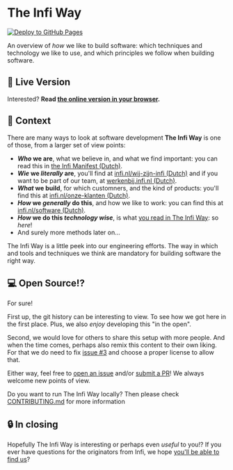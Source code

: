 # The Infi Way

[![Deploy to GitHub Pages](https://github.com/infi-nl/the-infi-way/actions/workflows/deploy.yml/badge.svg)](https://github.com/infi-nl/the-infi-way/actions/workflows/deploy.yml)

An overview of _how_ we like to build software: which techniques and technology we like to use, and which principles we follow when building software.

## 🚀 Live Version

Interested?
**Read [the online version in your browser](https://infi-nl.github.io/the-infi-way).**

## 🧡 Context

There are many ways to look at software development
**The Infi Way** is one of those, from a larger set of view points:

- **_Who_ we are**, what we believe in, and what we find important: you can read this in [the Infi Manifest (Dutch)](https://infi.nl/manifest/).
- **_Wie_ we _literally_ are**, you'll find at [infi.nl/wij-zijn-infi (Dutch)](https://infi.nl/wij-zijn-infi/) and if you want to be part of our team, at [werkenbij.infi.nl (Dutch)](https://werkenbij.infi.nl/).
- **_What_ we build**, for which customners, and the kind of products: you'll find this at [infi.nl/onze-klanten (Dutch)](https://infi.nl/onze-klanten/).
- **_How_ we _generally_ do this**, and how we like to work: you can find this at [infi.nl/software (Dutch)](https://infi.nl/software/).
- **_How_ we do this _technology wise_**, is what [you read in The Infi Way](https://infi-nl.github.io/the-infi-way): so _here_!
- And surely more methods later on...

The Infi Way is a little peek into our engineering efforts.
The way in which and tools and techniques we think are mandatory for building software the right way.

## 💻 Open Source!?

For sure!

First up, the git history can be interesting to view.
To see how we got here in the first place.
Plus, we also _enjoy_ developing this "in the open".

Second, we would love for others to share this setup with more people.
And when the time comes, perhaps also remix this content to their own liking.
For that we do need to fix [issue #3](https://github.com/infi-nl/the-infi-way/issues/3) and choose a proper license to allow that.

Either way, feel free to [open an issue](https://github.com/infi-nl/the-infi-way/issues/new) and/or [submit a PR](https://github.com/infi-nl/the-infi-way/pulls)!
We always welcome new points of view.

Do you want to run The Infi Way locally?
Then please check [CONTRIBUTING.md](CONTRIBUTING.md) for more information

## 🔒 In closing

Hopefully The Infi Way is interesting or perhaps even _useful_ to you!?
If you ever have questions for the originators from Infi, we hope [you'll be able to find us](https://infi.nl/contact/)?

